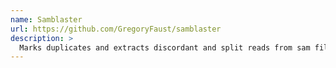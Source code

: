 ```yaml
---
name: Samblaster
url: https://github.com/GregoryFaust/samblaster
description: >
  Marks duplicates and extracts discordant and split reads from sam files
---
```

